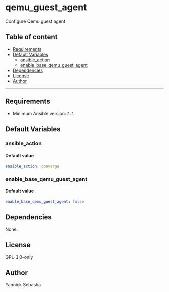 # qemu_guest_agent

Configure Qemu guest agent

## Table of content

- [Requirements](#requirements)
- [Default Variables](#default-variables)
  - [ansible_action](#ansible_action)
  - [enable_base_qemu_guest_agent](#enable_base_qemu_guest_agent)
- [Dependencies](#dependencies)
- [License](#license)
- [Author](#author)

---

## Requirements

- Minimum Ansible version: `2.1`

## Default Variables

### ansible_action

#### Default value

```YAML
ansible_action: converge
```

### enable_base_qemu_guest_agent

#### Default value

```YAML
enable_base_qemu_guest_agent: false
```



## Dependencies

None.

## License

GPL-3.0-only

## Author

Yannick Sebastia
